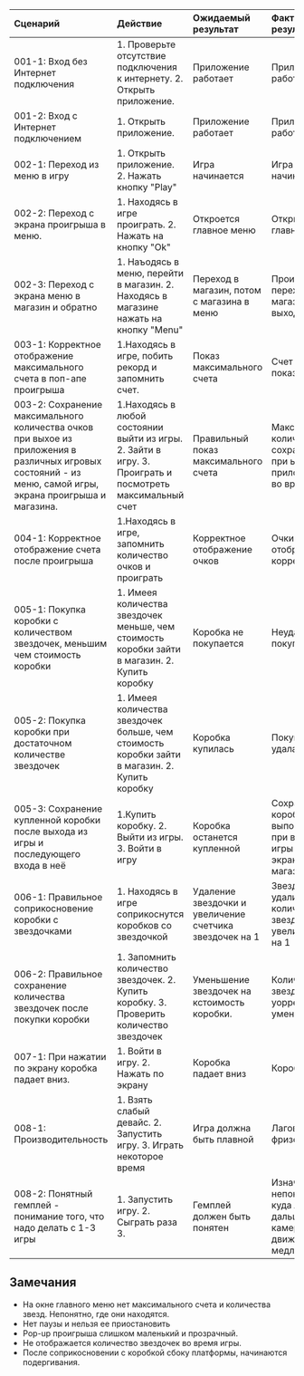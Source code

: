 |Cценарий|Действие|Ожидаемый результат|Фактический результат| Оценка|
|:---|:---|:---|:---|:---|
|001-1: Вход без Интернет подключения | 1. Проверьте отсутствие подключения к интернету. 2. Открыть приложение. | Приложение работает | Приложение работает| Тест пройден|
|001-2: Вход с Интернет подключением | 1. Открыть приложение.| Приложение работает |Приложение работает | Тест пройден|
|002-1: Переход из меню в игру | 1. Открыть приложение. 2. Нажать кнопку "Play"| Игра начинается | Игра начинается|Тест пройден |
|002-2: Переход с экрана проигрыша в меню. | 1. Находясь в игре проиграть. 2. Нажать на кнопку "Ok" | Откроется главное меню | Открылось главное меню | Тест пройден|
|002-3: Переход с экрана меню в магазин и обратно | 1. Наъодясь в меню, перейти в магазин. 2. Находясь в магазине нажать на кнопку "Menu" | Переход в магазин, потом с магазина в меню | Произошел переход в магазин, и выход в меню| Тест пройден|
|003-1: Корректное отображение максимального счета в поп-апе проигрыша | 1.Находясь в игре, побить рекорд и запомнить счет. | Показ максимального счета | Счет показывается|  Тест пройден|
|003-2: Сохранение максимального количества очков при выхое из приложения в различных игровых состояний - из меню, самой игры, экрана проигрыша и магазина. | 1.Находясь в любой состоянии выйти из игры. 2. Зайти в игру. 3. Проиграть и посмотреть максимальный счет | Правильный показ максимального счета | Максимальное количество не сохраняется при ывходе из приложения во время игры| Тест не пройден|
|004-1: Корректное отображение счета после проигрыша | 1.Находясь в игре, запомнить количество очков и проиграть | Корректное отображение очков | Очки отображаются корректно | Тест пройден|
|005-1: Покупка коробки с количеством звездочек, меньшим чем стоимость коробки | 1. Имеея количества звездочек меньше, чем стоимость коробки зайти в магазин. 2. Купить коробку | Коробка не покупается | Неудача при покупке| Тест пройден|
|005-2: Покупка коробки при достаточном количестве звездочек | 1. Имеея количества звездочек больше, чем стоимость коробки зайти в магазин. 2. Купить коробку | Коробка купилась | Покупка удалась| Тест пройден |
|005-3: Сохранение купленной коробки после выхода из игры и последующего входа в неё | 1.Купить коробку. 2. Выйти из игры. 3. Войти в игру | Коробка останется купленной | Сохранение коробки не выпоняется при выходе из игры на экране магазина| Тест не пройден|
|006-1: Правильное соприкосновение коробки с звездочками | 1. Находясь в игре соприкоснутся коробков со звездочкой| Удаление звездочки и увеличение счетчика звездочек на 1 | Звезда удалилась и количество звезд увеличилось на 1 | Тест пройден|
|006-2: Правильное сохранение количества звездочек после покупки коробки | 1. Запомнить количество звездочек. 2. Купить коробку. 3. Проверить количество звездочек | Уменьшение звездочек на кстоимость коробки. | Количество звезд уорректно уменьшилось|Тест пройден|
|007-1: При нажатии по экрану коробка падает вниз. | 1. Войти в игру. 2. Нажать по экрану | Коробка падает вниз | Коробка упала| ТЕст пройден|
|008-1: Производительность | 1. Взять слабый девайс. 2. Запустить игру. 3. Играть некоторое время | Игра должна быть плавной | Лагов не было, фризов тоже | Тест пройден|
|008-2: Понятный гемплей - понимание того, что надо делать с 1-3 игры | 1. Запустить игру. 2. Сыграть раза 3. | Гемплей должен быть понятен | Изначально непонятно куда лететь дальше пока камера движется медленно | Тест не пройден|

## Замечания
* На окне главного меню нет максимального счета и количества звезд. Непонятно, где они находятся.
* Нет паузы и нельзя ее приостановить
* Pop-up проигрыша слишком маленький и прозрачный.
* Не отображается количество звездочек во время игры.
* После соприкосновении с коробкой сбоку платформы, начинаются подергивания.
